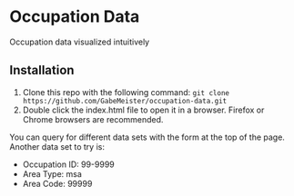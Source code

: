 # Occupation Data

Occupation data visualized intuitively

## Installation

1. Clone this repo with the following command: `git clone https://github.com/GabeMeister/occupation-data.git`
2. Double click the index.html file to open it in a browser. Firefox or Chrome browsers are recommended.

You can query for different data sets with the form at the top of the page. Another data set to try is:

- Occupation ID: 99-9999
- Area Type: msa
- Area Code: 99999